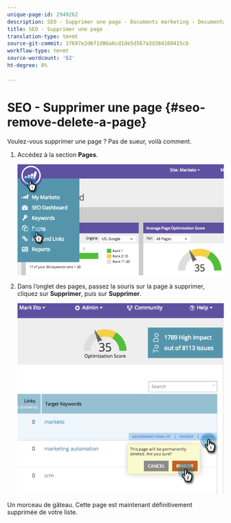 ```yaml
---
unique-page-id: 2949262
description: SEO - Supprimer une page - Documents marketing - Documentation du produit
title: SEO - Supprimer une page
translation-type: tm+mt
source-git-commit: 37697e2d6f1d86a6cd1de5d567a3d384160415cb
workflow-type: tm+mt
source-wordcount: '62'
ht-degree: 0%

---
```



# SEO - Supprimer une page {#seo-remove-delete-a-page}

Voulez-vous supprimer une page ? Pas de sueur, voilà comment.

1. Accédez à la section **Pages**.

   ![](assets/image2014-9-18-13-3a58-3a33.png)

1. Dans l’onglet des pages, passez la souris sur la page à supprimer, cliquez sur **Supprimer**, puis sur **Supprimer**.

   ![](assets/image2014-9-18-13-3a58-3a39.png)

Un morceau de gâteau. Cette page est maintenant définitivement supprimée de votre liste.
